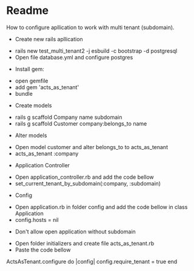 # Readme

How to configure apllication to work with multi tenant (subdomain).

* Create new rails apllication

- rails new test_multi_tenant2 -j esbuild -c bootstrap -d postgresql
- Open file database.yml and configure postgres

* Install gem:

- open gemfile
- add gem 'acts_as_tenant'
- bundle

* Create models

- rails g scaffold Company name subdomain
- rails g scaffold Customer company:belongs_to name

* Alter models

- Open model customer and alter belongs_to to acts_as_tenant
- acts_as_tenant :company

* Application Controller

- Open application_controller.rb and add the code bellow
- set_current_tenant_by_subdomain(:company, :subdomain)

* Config

- Open application.rb in folder config and add the code bellow in class Application
- config.hosts = nil

* Don't allow open application without subdomain

- Open folder initializers and create file acts_as_tenant.rb
- Paste the code bellow

ActsAsTenant.configure do |config|
    config.require_tenant = true
end